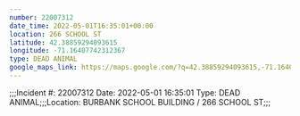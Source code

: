 ```yaml
---
number: 22007312
date_time: 2022-05-01T16:35:01+00:00
location: 266 SCHOOL ST
latitude: 42.38859294093615
longitude: -71.16407742312367
type: DEAD ANIMAL
google_maps_link: https://maps.google.com/?q=42.38859294093615,-71.16407742312367
---
```


;;;Incident #: 22007312  Date: 2022-05-01 16:35:01   Type: DEAD ANIMAL;;;Location: BURBANK SCHOOL BUILDING / 266 SCHOOL ST;;;
